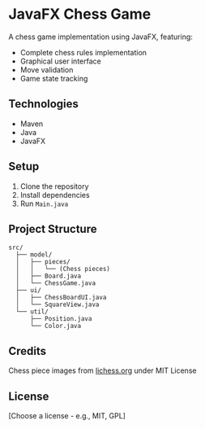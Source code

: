 # JavaFX Chess Game

A chess game implementation using JavaFX, featuring:
- Complete chess rules implementation
- Graphical user interface
- Move validation
- Game state tracking

## Technologies
- Maven
- Java
- JavaFX

## Setup
1. Clone the repository
2. Install dependencies
3. Run `Main.java`

## Project Structure
```
src/
  ├── model/
  │   ├── pieces/
  │   │   └── (Chess pieces)
  │   ├── Board.java
  │   └── ChessGame.java
  ├── ui/
  │   ├── ChessBoardUI.java
  │   └── SquareView.java
  └── util/
      ├── Position.java
      └── Color.java
```

## Credits
Chess piece images from [lichess.org](https://github.com/lichess-org/lila/tree/master/public/piece) under MIT License

## License
[Choose a license - e.g., MIT, GPL]
